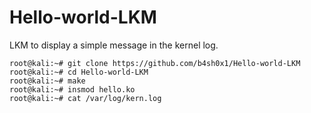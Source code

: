 # Hello-world-LKM
LKM to display a simple message in the kernel log.

```[+] Comple and load:
root@kali:~# git clone https://github.com/b4sh0x1/Hello-world-LKM
root@kali:~# cd Hello-world-LKM
root@kali:~# make
root@kali:~# insmod hello.ko
root@kali:~# cat /var/log/kern.log
```

